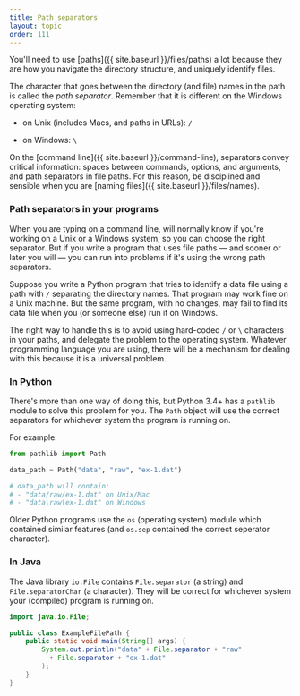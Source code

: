```yaml
---
title: Path separators
layout: topic
order: 111
---
```


You'll need to use [paths]({{ site.baseurl }}/files/paths) a lot because they
are how you navigate the directory structure, and uniquely identify files.

The character that goes between the directory (and file) names in the path is
called the _path separator_. Remember that it is different on the Windows
operating system:

* on Unix (includes Macs, and paths in URLs): `/`

* on Windows: `\`

On the [command line]({{ site.baseurl }}/command-line), separators convey
critical information: spaces between commands, options, and arguments, and path
separators in file paths. For this reason, be disciplined and sensible when you
are [naming files]({{ site.baseurl }}/files/names).

### Path separators in your programs

When you are typing on a command line, will normally know if you're working on
a Unix or a Windows system, so you can choose the right separator. But if you
write a program that uses file paths — and sooner or later you will — you can
run into problems if it's using the wrong path separators.

Suppose you write a Python program that tries to identify a data file using a
path with `/` separating the directory names. That program may work fine on
a Unix machine. But the same program, with no changes, may fail to find its
data file when you (or someone else) run it on Windows.

The right way to handle this is to avoid using hard-coded `/` or `\` characters
in your paths, and delegate the problem to the operating system. Whatever
programming language you are using, there will be a mechanism for dealing with
this because it is a universal problem.

### In Python

There's more than one way of doing this, but Python 3.4+ has a `pathlib` module
to solve this problem for you. The `Path` object will use the correct separators
for whichever system the program is running on.

For example:

```python
from pathlib import Path

data_path = Path("data", "raw", "ex-1.dat")

# data_path will contain:
# - "data/raw/ex-1.dat" on Unix/Mac
# - "data\raw\ex-1.dat" on Windows
```

Older Python programs use the `os` (operating system) module which contained
similar features (and `os.sep` contained the correct seperator character).

### In Java

The Java library `io.File` contains `File.separator` (a string) and
`File.separatorChar` (a character). They will be correct for whichever system
your (compiled) program is running on.

```java
import java.io.File;

public class ExampleFilePath {
    public static void main(String[] args) {
        System.out.println("data" + File.separator + "raw"
          + File.separator + "ex-1.dat"
        );
    }
}
```

